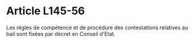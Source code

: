 # Article L145-56

Les règles de compétence et de procédure des contestations relatives au bail sont fixées par décret en Conseil d'Etat.